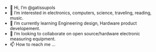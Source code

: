 - 👋 Hi, I’m @gatissupols
- 👀 I’m interested in electronics, computers, science, traveling, reading, music.
- 🌱 I’m currently learning Engineering design, Hardware product developement.
- 💞️ I’m looking to collaborate on open source/hardware electronic measuring equipment. 
- 📫 How to reach me ...

<!---
gatissupols/gatissupols is a ✨ special ✨ repository because its `README.md` (this file) appears on your GitHub profile.
You can click the Preview link to take a look at your changes.
--->
